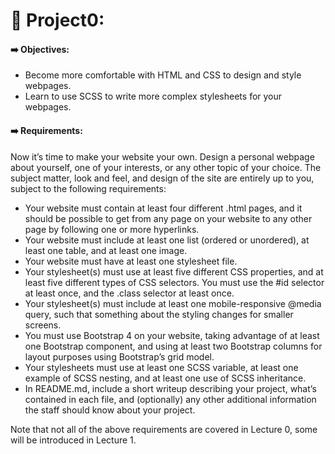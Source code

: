 # :large_blue_diamond: Project0:
#### :arrow_right: Objectives:
<ul>
  <li>Become more comfortable with HTML and CSS to design and style webpages.</li>
  <li>Learn to use SCSS to write more complex stylesheets for your webpages.</li>
</ul>

#### :arrow_right: Requirements:
Now it’s time to make your website your own. Design a personal webpage about yourself, one of your interests, or any other topic of your choice. The subject matter, look and feel, and design of the site are entirely up to you, subject to the following requirements:

<ul>
  <li>Your website must contain at least four different .html pages, and it should be possible to get from any page on your website to any other page by following one or more hyperlinks.</li>
  <li>Your website must include at least one list (ordered or unordered), at least one table, and at least one image.</li>
  <li>Your website must have at least one stylesheet file.</li>
  <li>Your stylesheet(s) must use at least five different CSS properties, and at least five different types of CSS selectors. You must use the #id selector at least once, and the .class selector at least once.</li>
  <li>Your stylesheet(s) must include at least one mobile-responsive @media query, such that something about the styling changes for smaller screens.</li>
  <li>You must use Bootstrap 4 on your website, taking advantage of at least one Bootstrap component, and using at least two Bootstrap columns for layout purposes using Bootstrap’s grid model.</li>
  <li>Your stylesheets must use at least one SCSS variable, at least one example of SCSS nesting, and at least one use of SCSS inheritance.</li>
  <li>In README.md, include a short writeup describing your project, what’s contained in each file, and (optionally) any other additional information the staff should know about your project.</li>
</ul>
Note that not all of the above requirements are covered in Lecture 0, some will be introduced in Lecture 1.
